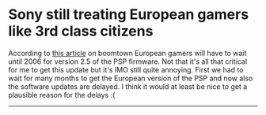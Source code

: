 # Sony still treating European gamers like 3rd class citizens

According to <a href="http://ps2.boomtown.net/en_uk/articles/art.view.php?id=9507">this article</a> on boomtown European gamers will have to wait until 2006 for version 2.5 of the PSP firmware. Not that it's all that critical for me to get this update but it's IMO still quite annoying. First we had to wait for many months to get the European version of the PSP and now also the software updates are delayed. I think it would at least be nice to get a plausible reason for the delays :(

-------------------------------


